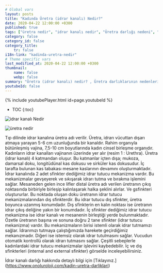 ```yaml
---
# Global vars
layout: posts
title: "Kadında Üretra (idrar kanalı) Nedir?"
date: 2020-04-22 12:00:00 +0300
published: true
tags: ["üretra nedir", "idrar kanalı nedir", "Üretra darlığı nedeni", "Üretra darlığı belirti", "Üretra darlığı teşhisi", "Üretra darlığı tedavisi" , "kadında üretra darlığı" , "üretra darlığı nedeni", "üretra darlığı ameliyatı" , "üretra darlığı çözüm", "kadında dilatasyon", "üretra darlığı açık ameliyat", "üretra darlığı kapalı ameliyat", "idrar kanalı darlığı", "idrar kanalı darlığı ameliyatı", "kadında idrar kanalı darlığı"]
category: false
category_id: false
category_title:
    tr: false
i18n-link: "kadinda-uretra-nedir"
# Theme specific vars
last_modified_at: 2020-04-22 12:00:00 +0300
thumbnail:
    name: false
    webp: false
summary: "Üretra (idrar kanalı) nedir? , Üretra darlıklarının nedenleri, şikayetleri, teşhisi ve tedavisi hakkında detaylı bilgiler makale ve videolar ile sunuluyor. Üretral rekonstrüksiyonun kadın üretroplasti ameliyatı nasıl yapılır?"
youtubeId: false
---
```

{% include youtubePlayer.html id=page.youtubeId %}

* TOC
{:toc}

![idrar kanalı Nedir](/assets/img/kadinidrarkacirma.jpeg)

![üretra nedir](/assets/kadinuretradarligi.jpeg)

Tıp dilinde idrar kanalına üretra adı verilir. Üretra, idrarı vücuttan dışarı atmaya yarayan 5-6 cm uzunluğunda bir kanaldır. Rahim organıyla bütünleşmiş vajina, 7,5-10 cm boyutlarında kadın cinsel birleşme organıdır. Kadınların idrar kanalları vajinanın üzerinde yer alır (resim 1 : Urethra). Üretra (idrar kanalı) 4 katmandan oluşur. Bu katmanlar içten dışa; mukoza, damarsal doku, longitüdünal kas dokusu ve sirküler kas dokusudur. İç tarafta bulunan kas tabakası mesane kaslarının devamını oluşturmaktadır. İdrar kanalında 2 adet sfinkter dediğimiz idrar tutucu mekanizma vardır. Bu mekanizmalar gevşeyerek ve sıkışarak idrarı tutma ve bırakma işlemini sağlar. Mesaneden gelen ince lifler distal üretra adı verilen üretranın çıkış noktasında birbiriyle birleşip kalınlaşarak halka şeklini alırlar. Ve gsfinkteri oluştururlar. Bu noktada oluşan doku üretranın idrar tutucu mekanizmalarından dış sfinkterdir. Bu idrar tutucu dış sfinkter, üretra boyunca uzanmış konumdadır. Dış sfinkterin en kalın noktası ise üretranın idrar çıkış deliğine yakın bir konumdadır. İç sfinkter dediğimiz idrar tutucu mekanizma ise idrar kanalı ve mesanenin birleştiği yerde bulunmaktadır. Özetle üretranın başına ve sonuna doğru 2 tane sfinkter (idrar tutucu mekanizma) vardır. Bu mekanizmaların birisi istemli olarak idrar tutmamızı sağlar. İdrarımızı tutmaya çalıştığımızda harekete geçirdiğimiz mekanızmadır. Diğeri ise istemsiz olarak idrar tutulmasını sağlar. Vucudun otomatik kontrollü olarak idrarı tutmasını sağlar. Çeşitli sebeplerle kadınlardaki idrar tutucu mekanizmalar işlevini kaybedebilir. İç ve dış sfinkterleri (internal and external sfinkter) görselde inceleyebilirsiniz.

İdrar kanalı darlığı hakkında detaylı bilgi için [Tıklayınız.] (https://www.onoluroloji.com/kadin-uretra-darliklari)
